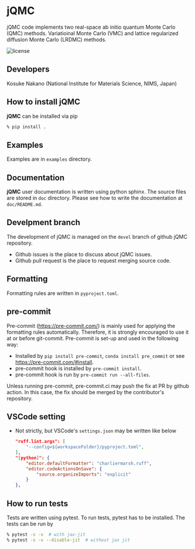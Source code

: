 # jQMC
jQMC code implements two real-space ab initio quantum Monte Carlo (QMC) methods.
Variatioinal Monte Carlo (VMC) and lattice regularized diffusion Monte Carlo (LRDMC) methods.

![license](https://img.shields.io/github/license/kousuke-nakano/jQMC)

## Developers
Kosuke Nakano (National Institute for Materials Science, NIMS, Japan)


## How to install jQMC

**jQMC** can be installed via pip

```bash
% pip install .
```

## Examples
Examples are in `examples` directory.

## Documentation

**jQMC** user documentation is written using python sphinx. The source files are
stored in `doc` directory. Please see how to write the documentation at
`doc/README.md`.

## Develpment branch

The development of jQMC is managed on the `devel` branch of github jQMC repository.

- Github issues is the place to discuss about jQMC issues.
- Github pull request is the place to request merging source code.

## Formatting

Formatting rules are written in `pyproject.toml`.

## pre-commit

Pre-commit (https://pre-commit.com/) is mainly used for applying the formatting
rules automatically. Therefore, it is strongly encouraged to use it at or before
git-commit. Pre-commit is set-up and used in the following way:

- Installed by `pip install pre-commit`, `conda install pre_commit` or see
  https://pre-commit.com/#install.
- pre-commit hook is installed by `pre-commit install`.
- pre-commit hook is run by `pre-commit run --all-files`.

Unless running pre-commit, pre-commit.ci may push the fix at PR by github
action. In this case, the fix should be merged by the contributor's repository.

## VSCode setting
- Not strictly, but VSCode's `settings.json` may be written like below

  ```json
  "ruff.lint.args": [
      "--config=${workspaceFolder}/pyproject.toml",
  ],
  "[python]": {
      "editor.defaultFormatter": "charliermarsh.ruff",
      "editor.codeActionsOnSave": {
          "source.organizeImports": "explicit"
      }
  },
  ```

## How to run tests

Tests are written using pytest. To run tests, pytest has to be installed.
The tests can be run by

```bash
% pytest -s -v  # with jax-jit
% pytest -s -v --disable-jit  # without jax jit
```
